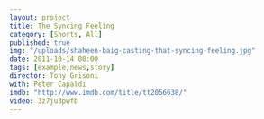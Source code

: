 ```yaml
---
layout: project
title: The Syncing Feeling
category: [Shorts, All]
published: true
img: "/uploads/shaheen-baig-casting-that-syncing-feeling.jpg"
date: 2011-10-14 00:00
tags: [example,news,story]
director: Tony Grisoni
with: Peter Capaldi
imdb: "http://www.imdb.com/title/tt2056638/"
video: 3z7ju3pwfb
---
```



